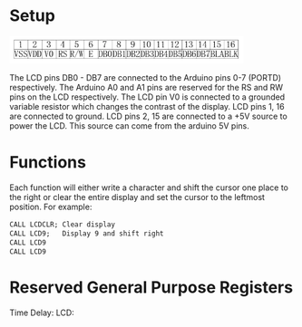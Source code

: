 # Setup

![LCD](/src/lcd.png)

The LCD pins DB0 - DB7 are connected to the Arduino pins 0-7 (PORTD) respectively. The Arduino A0 and A1 pins are reserved for the RS and RW pins on the LCD respectively. The LCD pin V0 is connected to a grounded variable resistor which changes the contrast of the display. LCD pins 1, 16 are connected to ground. LCD pins 2, 15 are connected to a +5V source to power the LCD. This source can come from the arduino 5V pins.

# Functions

Each function will either write a character and shift the cursor one place to the right or clear the entire display and set the cursor to the leftmost position. For example:

```
CALL LCDCLR; Clear display
CALL LCD9;   Display 9 and shift right
CALL LCD9
CALL LCD9
```

# Reserved General Purpose Registers

Time Delay: 
LCD: 
